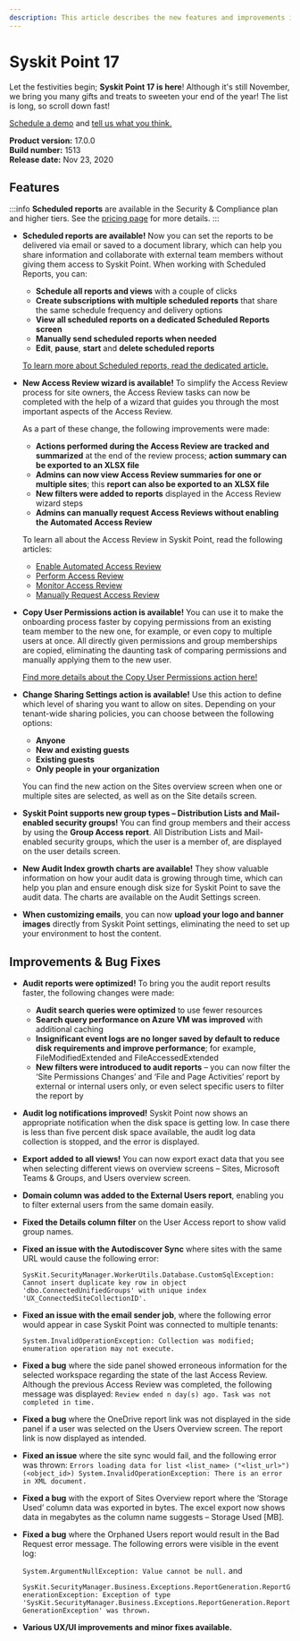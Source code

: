 ```yaml
---
description: This article describes the new features and improvements in Syskit Point version 17.
---
```


# Syskit Point 17

Let the festivities begin; **Syskit Point 17 is here**! Although it's still November, we bring you many gifts and treats to sweeten your end of the year! The list is long, so scroll down fast!

[Schedule a demo](https://www.syskit.com/products/point/request-a-demo/) and [tell us what you think.](https://www.syskit.com/company/contact-us/)

**Product version:** 17.0.0  
**Build number:** 1513  
**Release date:** Nov 23, 2020

## Features

:::info
**Scheduled reports** are available in the Security & Compliance plan and higher tiers. See the [pricing page](https://www.syskit.com/products/point/pricing/) for more details.
:::

* **Scheduled reports are available!** Now you can set the reports to be delivered via email or saved to a document library, which can help you share information and collaborate with external team members without giving them access to Syskit Point. When working with Scheduled Reports, you can:

  * **Schedule all reports and views** with a couple of clicks
  * **Create subscriptions with multiple scheduled reports** that share the same schedule frequency and delivery options
  * **View all scheduled reports on a dedicated Scheduled Reports screen**
  * **Manually send scheduled reports when needed**
  * **Edit**, **pause**, **start** and **delete scheduled reports**

  [To learn more about Scheduled reports, read the dedicated article.](../../governance-and-automation/scheduled-reports.md)

* **New Access Review wizard is available!** To simplify the Access Review process for site owners, the Access Review tasks can now be completed with the help of a wizard that guides you through the most important aspects of the Access Review.

  As a part of these change, the following improvements were made:

  * **Actions performed during the Access Review are tracked and summarized** at the end of the review process; **action summary can be exported to an XLSX file**
  * **Admins can now view Access Review summaries for one or multiple sites**; this **report can also be exported to an XLSX file**
  * **New filters were added to reports** displayed in the Access Review wizard steps
  * **Admins can manually request Access Reviews without enabling the Automated Access Review** 

  To learn all about the Access Review in Syskit Point, read the following articles:

  * [Enable Automated Access Review](../../governance-and-automation/permissions-review/enable-permissions-review.md)
  * [Perform Access Review](../../point-collaborators/resolve-governance-tasks/access-review.md)
  * [Monitor Access Review](../../governance-and-automation/permissions-review/monitor-permissions-review.md)
  * [Manually Request Access Review](../../governance-and-automation/permissions-review/manually-request-permissions-review.md)

* **Copy User Permissions action is available!** You can use it to make the onboarding process faster by copying permissions from an existing team member to the new one, for example, or even copy to multiple users at once. All directly given permissions and group memberships are copied, eliminating the daunting task of comparing permissions and manually applying them to the new user.

  [Find more details about the Copy User Permissions action here!](../../access-management/copy-user-permissions.md)

* **Change Sharing Settings action is available!** Use this action to define which level of sharing you want to allow on sites. Depending on your tenant-wide sharing policies, you can choose between the following options:

  * **Anyone**
  * **New and existing guests**
  * **Existing guests**
  * **Only people in your organization**

  You can find the new action on the Sites overview screen when one or multiple sites are selected, as well as on the Site details screen.

* **Syskit Point supports new group types – Distribution Lists and Mail-enabled security groups!** You can find group members and their access by using the **Group Access report**. All Distribution Lists and Mail-enabled security groups, which the user is a member of, are displayed on the user details screen.
* **New Audit Index growth charts are available!** They show valuable information on how your audit data is growing through time, which can help you plan and ensure enough disk size for Syskit Point to save the audit data. The charts are available on the Audit Settings screen. 
* **When customizing emails**, you can now **upload your logo and banner images** directly from Syskit Point settings, eliminating the need to set up your environment to host the content. 

## Improvements & Bug Fixes

* **Audit reports were optimized!** To bring you the audit report results faster, the following changes were made:
  * **Audit search queries were optimized** to use fewer resources
  * **Search query performance on Azure VM was improved** with additional caching
  * **Insignificant event logs are no longer saved by default to reduce disk requirements and improve performance**; for example, FileModifiedExtended and FileAccessedExtended
  * **New filters were introduced to audit reports** – you can now filter the ‘Site Permissions Changes’ and ‘File and Page Activities’ report by external or internal users only, or even select specific users to filter the report by
* **Audit log notifications improved!** Syskit Point now shows an appropriate notification when the disk space is getting low. In case there is less than five percent disk space available, the audit log data collection is stopped, and the error is displayed. 
* **Export added to all views!** You can now export exact data that you see when selecting different views on overview screens – Sites, Microsoft Teams & Groups, and Users overview screen.   
* **Domain column was added to the External Users report**, enabling you to filter external users from the same domain easily. 
* **Fixed the Details column filter** on the User Access report to show valid group names. 
* **Fixed an issue with the Autodiscover Sync** where sites with the same URL would cause the following error:

  `SysKit.SecurityManager.WorkerUtils.Database.CustomSqlException: Cannot insert duplicate key row in object 'dbo.ConnectedUnifiedGroups' with unique index 'UX_ConnectedSiteCollectionID'.`

* **Fixed an issue with the email sender job**, where the following error would appear in case Syskit Point was connected to multiple tenants:

  `System.InvalidOperationException: Collection was modified; enumeration operation may not execute.`

* **Fixed a bug** where the side panel showed erroneous information for the selected workspace regarding the state of the last Access Review. Although the previous Access Review was completed, the following message was displayed: `Review ended n day(s) ago. Task was not completed in time.`
* **Fixed a bug** where the OneDrive report link was not displayed in the side panel if a user was selected on the Users Overview screen. The report link is now displayed as intended. 
* **Fixed an issue** where the site sync would fail, and the following error was thrown: `Errors loading data for list <list_name> ("<list_url>") (<object_id>) System.InvalidOperationException: There is an error in XML document.`
* **Fixed a bug** with the export of Sites Overview report where the ‘Storage Used’ column data was exported in bytes. The excel export now shows data in megabytes as the column name suggests – Storage Used \[MB\].
* **Fixed a bug** where the Orphaned Users report would result in the Bad Request error message. The following errors were visible in the event log:

  `System.ArgumentNullException: Value cannot be null.` and

  `SysKit.SecurityManager.Business.Exceptions.ReportGeneration.ReportGenerationException: Exception of type 'SysKit.SecurityManager.Business.Exceptions.ReportGeneration.ReportGenerationException' was thrown.`

* **Various UX/UI improvements and minor fixes available.**

